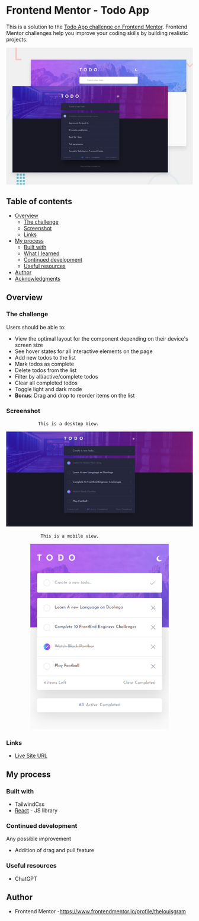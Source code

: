 # Frontend Mentor - Todo App

This is a solution to the [Todo App challenge on Frontend Mentor](https://www.frontendmentor.io/challenges/todo-app-Su1_KokOW/hub/todo-app-AmqPxeRjL).
Frontend Mentor challenges help you improve your coding skills by building realistic projects.

<img src="https://github.com/thelouisgram/to-do-app/blob/main/src/assets/Challange.webp">


## Table of contents

- [Overview](#overview)
  - [The challenge](#the-challenge)
  - [Screenshot](#screenshot)
  - [Links](#links)
- [My process](#my-process)
  - [Built with](#built-with)
  - [What I learned](#what-i-learned)
  - [Continued development](#continued-development)
  - [Useful resources](#useful-resources)
- [Author](#author)
- [Acknowledgments](#acknowledgments)

## Overview

### The challenge

Users should be able to:

- View the optimal layout for the component depending on their device's screen size
- See hover states for all interactive elements on the page
- Add new todos to the list
- Mark todos as complete
- Delete todos from the list
- Filter by all/active/complete todos
- Clear all completed todos
- Toggle light and dark mode
- **Bonus**: Drag and drop to reorder items on the list
### Screenshot

                This is a desktop View.
                 
<img src="https://github.com/thelouisgram/to-do-app/blob/main/src/assets/to-do-app-desktop-view.png">

                 This is a mobile view.
                 
  <p align="center">
   <img src="https://github.com/thelouisgram/to-do-app/blob/main/src/assets/to-do-app-mobile-view.png" height="500px">
  </p>
  
### Links

- [Live Site URL](https://to-do-app-tawny-sigma.vercel.app/)

## My process

### Built with

- TailwindCss
- [React](https://reactjs.org/) - JS library


### Continued development

Any possible improvement
- Addition of drag and pull feature

### Useful resources

- ChatGPT

## Author
- Frontend Mentor -https://www.frontendmentor.io/profile/thelouisgram
